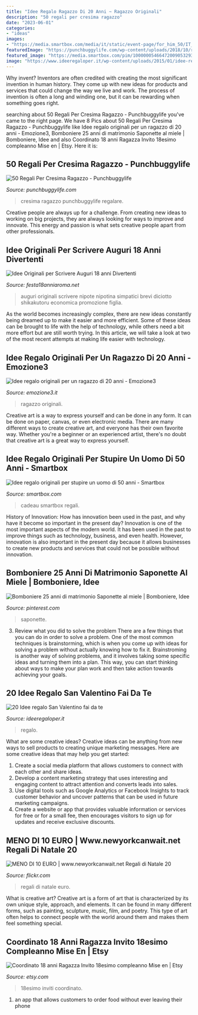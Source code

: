 ```yaml
---
title: "Idee Regalo Ragazzo Di 20 Anni ~ Ragazzo Originali"
description: "50 regali per cresima ragazzo"
date: "2023-06-01"
categories:
- "ideas"
images:
- "https://media.smartbox.com/media/it/static/event-page/for_him_50/IT_Birthday_308x242.jpg?thumbor=320x0/filters:quality(90)"
featuredImage: "https://punchbuggylife.com/wp-content/uploads/2018/10/regali-per-cresima-ragazzo-e-molto-regali-anniversario-uomo-yv53-pineglen-di-regali-per-cresima-ragazzo.jpg"
featured_image: "https://media.smartbox.com/pim/10000005466472009053293.jpg?thumbor=280x0/filters:quality(90)"
image: "https://www.ideeregaloper.it/wp-content/uploads/2015/01/idee-regalo-fai-da-te-san-valentino.jpg"
---
```



Why invent?
Inventors are often credited with creating the most significant invention in human history. They come up with new ideas for products and services that could change the way we live and work. The process of invention is often a long and winding one, but it can be rewarding when something goes right.

	

		
searching about 50 Regali Per Cresima Ragazzo - Punchbuggylife you've came to the right page. We have 8 Pics about 50 Regali Per Cresima Ragazzo - Punchbuggylife like Idee regalo originali per un ragazzo di 20 anni - Emozione3, Bomboniere 25 anni di matrimonio Saponette al miele | Bomboniere, Idee and also Coordinato 18 anni Ragazza Invito 18esimo compleanno Mise en | Etsy. Here it is:
		
    
## 50 Regali Per Cresima Ragazzo - Punchbuggylife

<img loading=lazy src="https://punchbuggylife.com/wp-content/uploads/2018/10/regali-per-cresima-ragazzo-e-molto-regali-anniversario-uomo-yv53-pineglen-di-regali-per-cresima-ragazzo.jpg" onerror="this.onerror=null;this.src='https://tse4.mm.bing.net/th?id=OIP.ZfrSzgdPjFkOnb1I1Y-0FAHaHa&amp;pid=15.1';" alt="50 Regali Per Cresima Ragazzo - Punchbuggylife">

_Source: punchbuggylife.com_

>cresima ragazzo punchbuggylife regalare. 

	

Creative people are always up for a challenge. From creating new ideas to working on big projects, they are always looking for ways to improve and innovate. This energy and passion is what sets creative people apart from other professionals.

    
## Idee Originali Per Scrivere Auguri 18 Anni Divertenti

<img loading=lazy src="http://www.festa18anniaroma.net/wp-content/uploads/auguri-18-anni-divertenti.jpg" onerror="this.onerror=null;this.src='https://tse3.mm.bing.net/th?id=OIP.mi-ER9DtnfgznWgP4aMLFAHaDt&amp;pid=15.1';" alt="Idee Originali per Scrivere Auguri 18 anni Divertenti">

_Source: festa18anniaroma.net_

>auguri originali scrivere nipote nipotina simpatici brevi diciotto shikakutoru economica promozione figlia. 

	

As the world becomes increasingly complex, there are new ideas constantly being dreamed up to make it easier and more efficient. Some of these ideas can be brought to life with the help of technology, while others need a bit more effort but are still worth trying. In this article, we will take a look at two of the most recent attempts at making life easier with technology.

    
## Idee Regalo Originali Per Un Ragazzo Di 20 Anni - Emozione3

<img loading=lazy src="https://media.smartbox.com/pim/10000005466472009053293.jpg?thumbor=280x0/filters:quality(90)" onerror="this.onerror=null;this.src='https://tse1.mm.bing.net/th?id=OIP.n717Ebmg3B1ECfhdT47vBQAAAA&amp;pid=15.1';" alt="Idee regalo originali per un ragazzo di 20 anni - Emozione3">

_Source: emozione3.it_

>ragazzo originali. 

	

Creative art is a way to express yourself and can be done in any form. It can be done on paper, canvas, or even electronic media. There are many different ways to create creative art, and everyone has their own favorite way. Whether you're a beginner or an experienced artist, there's no doubt that creative art is a great way to express yourself.

    
## Idee Regalo Originali Per Stupire Un Uomo Di 50 Anni - Smartbox

<img loading=lazy src="https://media.smartbox.com/media/it/static/event-page/for_him_50/IT_Birthday_308x242.jpg?thumbor=320x0/filters:quality(90)" onerror="this.onerror=null;this.src='https://tse2.mm.bing.net/th?id=OIP.-SoFee_27gyQ_LsP3UB6uwAAAA&amp;pid=15.1';" alt="Idee regalo originali per stupire un uomo di 50 anni - Smartbox">

_Source: smartbox.com_

>cadeau smartbox regali. 

	

History of Innovation: How has innovation been used in the past, and why have it become so important in the present day?
Innovation is one of the most important aspects of the modern world. It has been used in the past to improve things such as technology, business, and even health. However, innovation is also important in the present day because it allows businesses to create new products and services that could not be possible without innovation.

    
## Bomboniere 25 Anni Di Matrimonio Saponette Al Miele | Bomboniere, Idee

<img loading=lazy src="https://i.pinimg.com/originals/54/f2/6b/54f26bc592f125784f1493ca583fb73b.jpg" onerror="this.onerror=null;this.src='https://tse1.mm.bing.net/th?id=OIP.E9agZEDV3ss3q3017wHPuAHaEK&amp;pid=15.1';" alt="Bomboniere 25 anni di matrimonio Saponette al miele | Bomboniere, Idee">

_Source: pinterest.com_

>saponette. 

	

3. Review what you did to solve the problem
There are a few things that you can do in order to solve a problem. One of the most common techniques is brainstorming, which is when you come up with ideas for solving a problem without actually knowing how to fix it. Brainstroming is another way of solving problems, and it involves taking some specific ideas and turning them into a plan. This way, you can start thinking about ways to make your plan work and then take action towards achieving your goals.

    
## 20 Idee Regalo San Valentino Fai Da Te

<img loading=lazy src="https://www.ideeregaloper.it/wp-content/uploads/2015/01/idee-regalo-fai-da-te-san-valentino.jpg" onerror="this.onerror=null;this.src='https://tse1.mm.bing.net/th?id=OIP.dU8qXkL_NINAznNDoLaLVgAAAA&amp;pid=15.1';" alt="20 Idee regalo San Valentino fai da te">

_Source: ideeregaloper.it_

>regalo. 

	

What are some creative ideas?
Creative ideas can be anything from new ways to sell products to creating unique marketing messages. Here are some creative ideas that may help you get started: 
1. Create a social media platform that allows customers to connect with each other and share ideas. 
2. Develop a content marketing strategy that uses interesting and engaging content to attract attention and converts leads into sales. 
3. Use digital tools such as Google Analytics or Facebook Insights to track customer behavior and uncover patterns that can be used in future marketing campaigns. 
4. Create a website or app that provides valuable information or services for free or for a small fee, then encourages visitors to sign up for updates and receive exclusive discounts.

    
## MENO DI 10 EURO | Www.newyorkcanwait.net Regali Di Natale 20

<img loading=lazy src="https://c2.staticflickr.com/4/3812/11064722516_c69f249bde_b.jpg" onerror="this.onerror=null;this.src='https://tse1.mm.bing.net/th?id=OIP.KoPDomafDFrVh2RvcNSpUwHaHa&amp;pid=15.1';" alt="MENO DI 10 EURO | www.newyorkcanwait.net Regali di Natale 20">

_Source: flickr.com_

>regali di natale euro. 

	

What is creative art?
Creative art is a form of art that is characterized by its own unique style, approach, and elements. It can be found in many different forms, such as painting, sculpture, music, film, and poetry. This type of art often helps to connect people with the world around them and makes them feel something special.

    
## Coordinato 18 Anni Ragazza Invito 18esimo Compleanno Mise En | Etsy

<img loading=lazy src="https://i.etsystatic.com/14778295/r/il/aa0f59/1814450922/il_fullxfull.1814450922_8i2n.jpg" onerror="this.onerror=null;this.src='https://tse2.mm.bing.net/th?id=OIP.vc0ucmmdN1LGHA8nLJXJ2QHaIB&amp;pid=15.1';" alt="Coordinato 18 anni Ragazza Invito 18esimo compleanno Mise en | Etsy">

_Source: etsy.com_

>18esimo inviti coordinato. 

	

1. an app that allows customers to order food without ever leaving their phone

